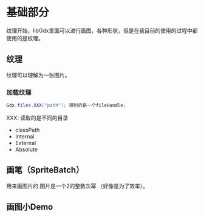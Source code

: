 # 基础部分

纹理开始，libGdx里面可以进行画图，各种形状，但是在我目前的使用的过程中都使用的是纹理。

## 纹理

纹理可以理解为一张图片。

### 加载纹理

```java
Gdx.files.XXX("path"); 得到的是一个fileHandle;
```

XXX:  读取的是不同的目录

- classPath
- Internal
- External
- Absolute

## 画笔（SpriteBatch）

用来画图片的.图片是一个2的整数次幂 （好像是为了效率）。

## 画图小Demo




















